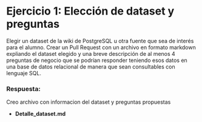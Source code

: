 # Ejercicio 1: Elección de dataset y preguntas
Elegir un dataset de la wiki de PostgreSQL  u otra fuente que sea de interés para el alumno. 
Crear un Pull Request con un archivo en formato markdown expliando el dataset elegido y una breve descripción de al menos 4 preguntas de negocio que se podrían responder teniendo esos datos en una base de datos relacional de manera que sean consultables con lenguaje SQL.

### Respuesta:
Creo archivo con informacion del dataset y preguntas propuestas

- **Detalle_dataset.md**
